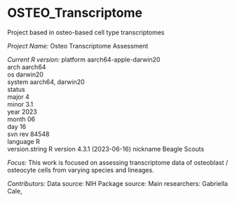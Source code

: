 # OSTEO_Transcriptome
Project based in osteo-based cell type transcriptomes


*Project Name:* Osteo Transcriptome Assessment

*Current R version:*
  platform       aarch64-apple-darwin20      
  arch           aarch64                     
  os             darwin20                    
  system         aarch64, darwin20           
  status                                     
  major          4                           
  minor          3.1                         
  year           2023                        
  month          06                          
  day            16                          
  svn rev        84548                       
  language       R                           
  version.string R version 4.3.1 (2023-06-16)
  nickname       Beagle Scouts  

*Focus:* This work is focused on assessing transcriptome data of osteoblast / osteocyte 
cells from varying species and lineages.

*Contributors:* Data source: NIH 
                Package source:
                Main researchers: Gabriella Cale, 
